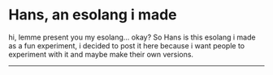 # Hans, an esolang i made
hi, lemme present you my esolang... okay?
So Hans is this esolang i made as a fun experiment, i decided to post it here because i want people to experiment with it and maybe make their own versions.

---
